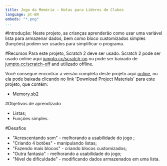 ```yaml
---
title: Jogo da Memória — Notas para Líderes de Clubes
language: pt-BR
embeds: "*.png"
...
```


#Introdução:
Neste projeto, as crianças aprenderão como usar uma variável lista para armazenar dados, bem como bloco customizados simples (funções) podem ser usados para simplificar o programa.

#Recursos
Para este projeto, Scratch 2 deve ser usado. Scratch 2 pode ser usado online aqui  [jumpto.cc/scratch-on](http://jumpto.cc/scratch-on) ou pode ser baixado de  [jumpto.cc/scratch-off](http://jumpto.cc/scratch-off) and utilizado offline.

Você consegue encontrar a versão completa deste projeto aqui <a href="http://scratch.mit.edu/projects/34874510/#editor">online</a>, ou ela pode baixada clicando no link 'Download Project Materials' para este projeto, que contém:

+ Memory.sb2

#Objetivos de aprendizado
+ Listas;
+ Funções simples.

#Desafios
+ "Acrescentando som" - melhorando a usabilidade do jogo ;
+ "Criando 4 botões" - manipulando listas;
+ "Fazendo mais blocos" - criando blocos customizados;
+ "Outra fantasia" - melhorando a usabilidade do jogo;
+ "Nível de dificuldade" - modificando dados armazenados em uma lista.
